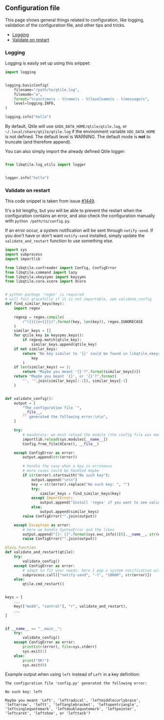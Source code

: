 ## Configuration file
This page shows general things related to configuration,
like logging, validation of the configuration file,
and other tips and tricks.

- [Logging](#logging)
- [Validate on restart](#validate-on-restart)

### Logging
Logging is easily set up using this snippet:

```python
import logging


logging.basicConfig(
    filename="/path/to/qtile.log",  
    filemode="a",
    format="%(asctime)s - %(name)s - %(levelname)s - %(message)s",
    level=logging.INFO,
)

logging.info("hello")
```

By default, Qtile will use `$XDG_DATA_HOME/qtile/qtile.log`,
or `~/.local/share/qtile/qtile.log` if the environment variable
`XDG_DATA_HOME` is not defined. The default level is WARNING.
The default mode is **not** to truncate (and therefore append).

You can also simply import the already defined Qtile logger:

```python

from libqtile.log_utils import logger


logger.info("hello")
```

### Validate on restart
This code snippet is taken from issue
[#1449](https://github.com/qtile/qtile/issues/1449).

It's a bit lengthy, but you will be able to prevent the restart
when the configuration contains an error,
and also check the configuration manually
with `python /path/to/config.py`.

If an error occur, a system notification will be sent through `notify-send`.
If you don't have or don't want `notify-send` installed,
simply update the `validate_and_restart` function to use something else.

```python
import sys
import subprocess
import importlib

from libqtile.confreader import Config, ConfigError
from libqtile.command import lazy
from libqtile.xkeysyms import keysyms
from libqtile.core.xcore import XCore


# python package 'regex' is required
# will fail gracefully if it is not importable, see validate_config
def find_similar_keys(key):
    import regex

    regexp = regex.compile(
        r"({}{{e<{}}})".format(key, len(key)), regex.IGNORECASE
    )
    similar_keys = []
    for qtile_key in keysyms.keys():
        if regexp.match(qtile_key):
            similar_keys.append(qtile_key)
    if not similar_keys:
        return "No key similar to '{}' could be found in libqtile.xkeysyms.keysyms :/".format(
            key
        )
    if len(similar_keys) == 1:
        return "Maybe you meant '{}'?".format(similar_keys[0])
    return "Maybe you meant '{}', or '{}'?".format(
        "', '".join(similar_keys[:-1]), similar_keys[-1]
    )


def validate_config():
    output = [
        "The configuration file '",
        __file__,
        "' generated the following error:\n\n",
    ]

    try:
        # mandatory: we must reload the module (the config file was modified)
        importlib.reload(sys.modules[__name__])
        Config.from_file(XCore(), __file__)

    except ConfigError as error:
        output.append(str(error))

        # handle the case when a key is erroneous
        # more cases could be handled maybe
        if str(error).startswith("No such key"):
            output.append("\n\n")
            key = str(error).replace("No such key: ", "")
            try:
                similar_keys = find_similar_keys(key)
            except ImportError:
                output.append("Install 'regex' if you want to see valid similar keys")
            else:
                output.append(similar_keys)
        raise ConfigError("".join(output))

    except Exception as error:
        # here we handle SyntaxError and the likes
        output.append("{}: {}".format(sys.exc_info()[0].__name__, str(error)))
        raise ConfigError("".join(output))

@lazy.function
def validate_and_restart(qtile):
    try:
        validate_config()
    except ConfigError as error:
        # adapt to fit your needs: here I pop a system notification with the error
        subprocess.call(["notify-send", "-t", "10000", str(error)])
    else:
        qtile.cmd_restart()


keys = [
    ...
    Key(["mod4", "control"], "r", validate_and_restart),
    ...
]


if __name__ == "__main__":
    try:
        validate_config()
    except ConfigError as error:
        print(str(error), file=sys.stderr)
        sys.exit(1)
    else:
        print("OK!")
        sys.exit(0)
```

Example output when using `left` instead of `Left` in a key definition:

```
The configuration file 'config.py' generated the following error:

No such key: left

Maybe you meant 'Left', 'leftradical', 'leftmiddlecurlybrace', 'leftarrow', 'leftt', 'leftanglebracket', 'leftopentriangle', 'leftsinglequotemark', 'leftdoublequotemark', 'leftpointer', 'leftcaret', 'leftshoe', or 'lefttack'?
```
